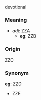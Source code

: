 devotional
### Meaning
+ _adj_: ZZA
	+ __eg__: ZZB

### Origin

ZZC

### Synonym

__eg__: ZZD

+ ZZE


